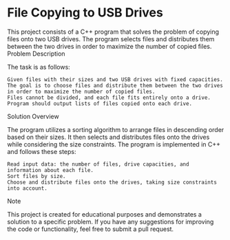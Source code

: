# File Copying to USB Drives
This project consists of a C++ program that solves the problem of copying files onto two USB drives. The program selects files and distributes them between the two drives in order to maximize the number of copied files.
Problem Description

The task is as follows:

    Given files with their sizes and two USB drives with fixed capacities.
    The goal is to choose files and distribute them between the two drives in order to maximize the number of copied files.
    Files cannot be divided, and each file fits entirely onto a drive.
    Program should output lists of files copied onto each drive.

Solution Overview

The program utilizes a sorting algorithm to arrange files in descending order based on their sizes. It then selects and distributes files onto the drives while considering the size constraints. The program is implemented in C++ and follows these steps:

    Read input data: the number of files, drive capacities, and information about each file.
    Sort files by size.
    Choose and distribute files onto the drives, taking size constraints into account.

Note

This project is created for educational purposes and demonstrates a solution to a specific problem. If you have any suggestions for improving the code or functionality, feel free to submit a pull request.
